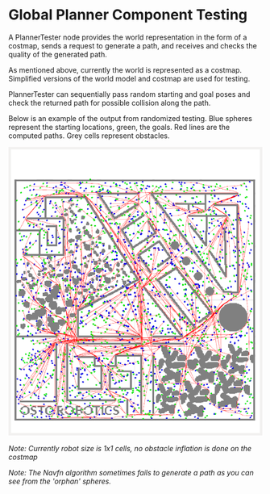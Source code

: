 # Global Planner Component Testing

A PlannerTester node provides the world representation in the form of a costmap, sends a request to generate a path, and receives and checks the quality of the generated path.

As mentioned above, currently the world is represented as a costmap. Simplified versions of the world model and costmap are used for testing.

PlannerTester can sequentially pass random starting and goal poses and check the returned path for possible collision along the path.

Below is an example of the output from randomized testing. Blue spheres represent the starting locations, green, the goals. Red lines are the computed paths. Grey cells represent obstacles.

![alt text](example_result.png "Output Example")

*Note: Currently robot size is 1x1 cells, no obstacle inflation is done on the costmap*

*Note: The Navfn algorithm sometimes fails to generate a path as you can see from the 'orphan' spheres.*